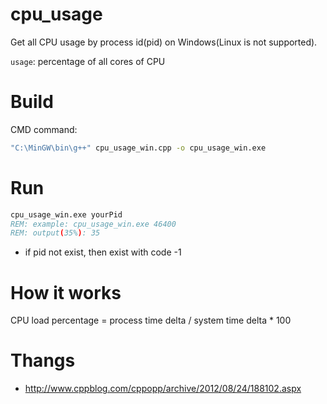 # cpu_usage

Get all CPU usage by process id(pid) on Windows(Linux is not supported).

`usage`: percentage of all cores of CPU

# Build

CMD command:

```cmd
"C:\MinGW\bin\g++" cpu_usage_win.cpp -o cpu_usage_win.exe
```

# Run

```cmd
cpu_usage_win.exe yourPid
REM: example: cpu_usage_win.exe 46400
REM: output(35%): 35
```

- if pid not exist, then exist with code -1

# How it works

CPU load percentage = process time delta / system time delta \* 100


# Thangs
- http://www.cppblog.com/cppopp/archive/2012/08/24/188102.aspx